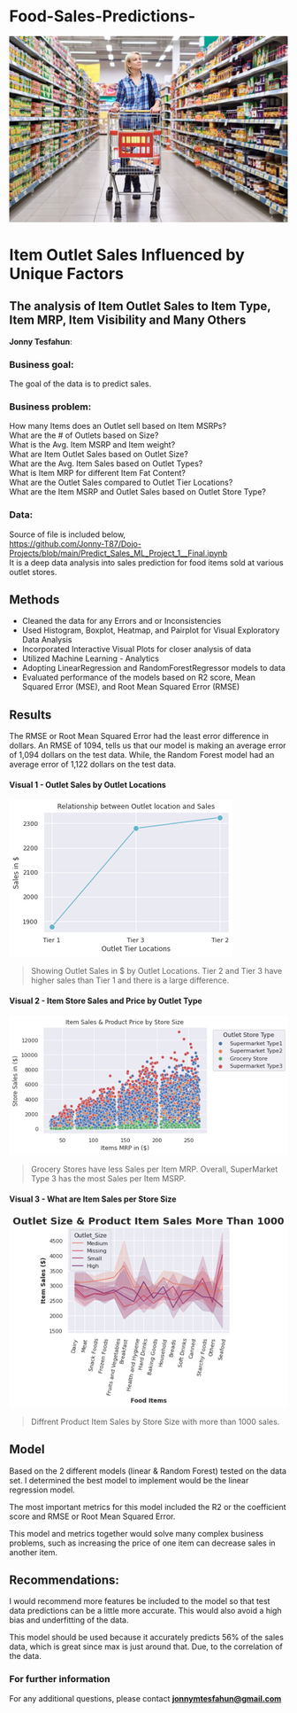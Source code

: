 # Food-Sales-Predictions-

![My Image](https://github.com/Jonny-T87/Food-Sales-Predictions-/blob/main/Images/foodSales.jpg)

# Item Outlet Sales Influenced by Unique Factors
## The analysis of Item Outlet Sales to Item Type, Item MRP, Item Visibility and Many Others

**Jonny Tesfahun**: 

### Business goal:

The goal of the data is to predict sales.

### Business problem:

How many Items does an Outlet sell based on Item MSRPs?\
What are the # of Outlets based on Size?\
What is the Avg. Item MSRP and Item weight?\
What are Item Outlet Sales based on Outlet Size?\
What are the Avg. Item Sales based on Outlet Types?\
What is Item MRP for different Item Fat Content?\
What are the Outlet Sales compared to Outlet Tier Locations?\
What are the Item MSRP and Outlet Sales based on Outlet Store Type?

### Data:
Source of file is included below,\
https://github.com/Jonny-T87/Dojo-Projects/blob/main/Predict_Sales_ML_Project_1__Final.ipynb \
It is a deep data analysis into sales prediction for food items sold at various outlet stores.


## Methods
- Cleaned the data for any Errors and or Inconsistencies
- Used Histogram, Boxplot, Heatmap, and Pairplot for Visual Exploratory Data Analysis
- Incorporated Interactive Visual Plots for closer analysis of data
- Utilized Machine Learning - Analytics 
- Adopting LinearRegression and RandomForestRegressor models to data
- Evaluated performance of the models based on R2 score, Mean Squared Error (MSE), and Root Mean Squared Error (RMSE)

## Results

The RMSE or Root Mean Squared Error had the least error difference in dollars. An RMSE of 1094, tells us that our model is making an average error of 1,094 dollars on the test data. While, the Random Forest model had an average error of 1,122 dollars on the test data.

#### Visual 1 - Outlet Sales by Outlet Locations
![My Image](https://github.com/Jonny-T87/Food-Sales-Predictions-/blob/main/Images/outlet_sales.png)

> Showing Outlet Sales in $ by Outlet Locations. Tier 2 and Tier 3 have higher sales than Tier 1 and there is a large difference.
> 
#### Visual 2 - Item Store Sales and Price by Outlet Type
![My Image](https://github.com/Jonny-T87/Food-Sales-Predictions-/blob/main/Images/by_store_size.png)
> Grocery Stores have less Sales per Item MRP. Overall, SuperMarket Type 3 has the most Sales per Item MSRP.
> 

> 
#### Visual 3 - What are Item Sales per Store Size
![My Image](https://github.com/Jonny-T87/Food-Sales-Predictions-/blob/main/Images/outletsize_product_sales.png)
> Diffrent Product Item Sales by Store Size with more than 1000 sales.
> 
## Model

Based on the 2 different models (linear & Random Forest) tested on the data set. I determined the best model to implement would be the linear regression model. 

The most important metrics for this model included the R2 or the coefficient score and RMSE or Root Mean Squared Error.

This model and metrics together would solve many complex business problems, such as increasing the price of one item can decrease sales in another item.

## Recommendations:

I would recommend more features be included to the model so that test data predictions can be a little more accurate. This would also avoid a high bias and underfitting of the data. 

This model should be used because it accurately predicts 56% of the sales data, which is great since max is just around that. Due, to the correlation of the data. 

### For further information


For any additional questions, please contact **jonnymtesfahun@gmail.com**
